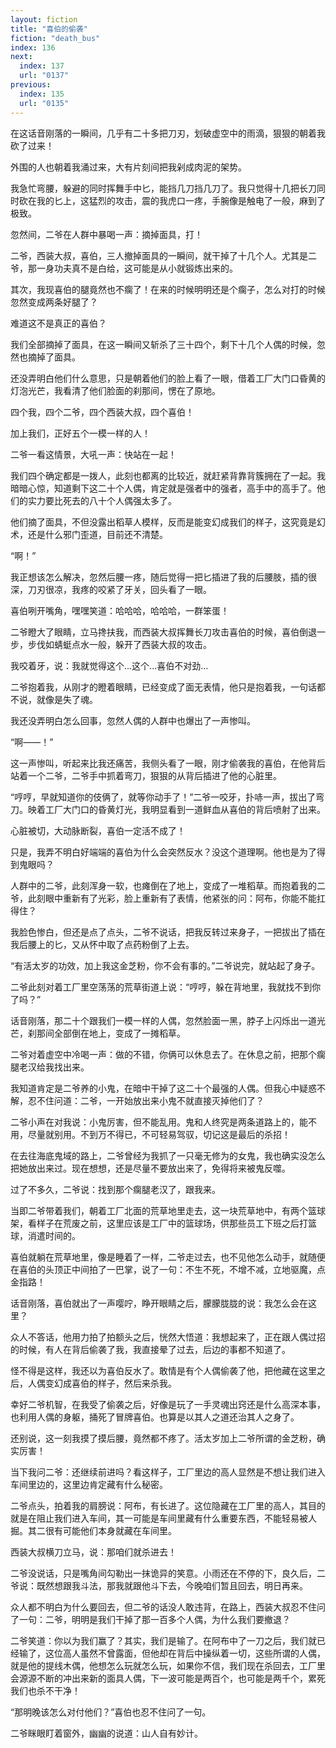 ```yaml
---
layout: fiction
title: "喜伯的偷袭"
fiction: "death_bus"
index: 136
next:
  index: 137
  url: "0137"
previous:
  index: 135
  url: "0135"
---
```

在这话音刚落的一瞬间，几乎有二十多把刀刃，划破虚空中的雨滴，狠狠的朝着我砍了过来！

外围的人也朝着我涌过来，大有片刻间把我剁成肉泥的架势。

我急忙弯腰，躲避的同时挥舞手中匕，能挡几刀挡几刀了。我只觉得十几把长刀同时砍在我的匕上，这猛烈的攻击，震的我虎口一疼，手腕像是触电了一般，麻到了极致。

忽然间，二爷在人群中暴喝一声：摘掉面具，打！

二爷，西装大叔，喜伯，三人撤掉面具的一瞬间，就干掉了十几个人。尤其是二爷，那一身功夫真不是白给，这可能是从小就锻炼出来的。

其次，我现喜伯的腿竟然也不瘸了！在来的时候明明还是个瘸子，怎么对打的时候忽然变成两条好腿了？

难道这不是真正的喜伯？

我们全部摘掉了面具，在这一瞬间又斩杀了三十四个，剩下十几个人偶的时候，忽然也摘掉了面具。

还没弄明白他们什么意思，只是朝着他们的脸上看了一眼，借着工厂大门口昏黄的灯泡光芒，我看清了他们脸面的刹那间，愣在了原地。

四个我，四个二爷，四个西装大叔，四个喜伯！

加上我们，正好五个一模一样的人！

二爷一看这情景，大吼一声：快站在一起！

我们四个确定都是一拨人，此刻也都离的比较近，就赶紧背靠背簇拥在了一起。我暗暗心惊，知道剩下这二十个人偶，肯定就是强者中的强者，高手中的高手了。他们的实力要比死去的八十个人偶强太多了。

他们摘了面具，不但没露出稻草人模样，反而是能变幻成我们的样子，这究竟是幻术，还是什么邪门歪道，目前还不清楚。

“啊！”

我正想该怎么解决，忽然后腰一疼，随后觉得一把匕插进了我的后腰肢，插的很深，刀刃很凉，我疼的咬紧了牙关，回头看了一眼。

喜伯咧开嘴角，嘿嘿笑道：哈哈哈，哈哈哈，一群笨蛋！

二爷瞪大了眼睛，立马搀扶我，而西装大叔挥舞长刀攻击喜伯的时候，喜伯倒退一步，步伐如蜻蜓点水一般，躲开了西装大叔的攻击。

我咬着牙，说：我就觉得这个...这个...喜伯不对劲...

二爷抱着我，从刚才的瞪着眼睛，已经变成了面无表情，他只是抱着我，一句话都不说，就像是失了魂。

我还没弄明白怎么回事，忽然人偶的人群中也爆出了一声惨叫。

“啊――！”

这一声惨叫，听起来比我还痛苦，我侧头看了一眼，刚才偷袭我的喜伯，在他背后站着一个二爷，二爷手中抓着弯刀，狠狠的从背后插进了他的心脏里。

“哼哼，早就知道你的伎俩了，就等你动手了！”二爷一咬牙，扑哧一声，拔出了弯刀。映着工厂大门口的昏黄灯光，我明显看到一道鲜血从喜伯的背后喷射了出来。

心脏被切，大动脉断裂，喜伯一定活不成了！

只是，我弄不明白好端端的喜伯为什么会突然反水？没这个道理啊。他也是为了得到鬼眼吗？

人群中的二爷，此刻浑身一软，也瘫倒在了地上，变成了一堆稻草。而抱着我的二爷，此刻眼中重新有了光彩，脸上重新有了表情，他紧张的问：阿布，你能不能扛得住？

我脸色惨白，但还是点了点头，二爷不说话，把我反转过来身子，一把拔出了插在我后腰上的匕，又从怀中取了点药粉倒了上去。

“有活太岁的功效，加上我这金芝粉，你不会有事的。”二爷说完，就站起了身子。

二爷此刻对着工厂里空荡荡的荒草街道上说：“哼哼，躲在背地里，我就找不到你了吗？”

话音刚落，那二十个跟我们一模一样的人偶，忽然脸面一黑，脖子上闪烁出一道光芒，刹那间全部倒在地上，变成了一摊稻草。

二爷对着虚空中冷喝一声：做的不错，你俩可以休息去了。在休息之前，把那个瘸腿老汉给我找出来。

我知道肯定是二爷养的小鬼，在暗中干掉了这二十个最强的人偶。但我心中疑惑不解，忍不住问道：二爷，一开始放出来小鬼不就直接灭掉他们了？

二爷小声在对我说：小鬼厉害，但不能乱用。鬼和人终究是两条道路上的，能不用，尽量就别用。不到万不得已，不可轻易驾驭，切记这是最后的杀招！

在去往海底鬼域的路上，二爷曾经为我抓了一只毫无修为的女鬼，我也确实没怎么把她放出来过。现在想想，还是尽量不要放出来了，免得将来被鬼反噬。

过了不多久，二爷说：找到那个瘸腿老汉了，跟我来。

当即二爷带着我们，朝着工厂北面的荒草地里走去，这一块荒草地中，有两个篮球架，看样子在荒废之前，这里应该是工厂中的篮球场，供那些员工下班之后打篮球，消遣时间的。

喜伯就躺在荒草地里，像是睡着了一样，二爷走过去，也不见他怎么动手，就随便在喜伯的头顶正中间拍了一巴掌，说了一句：不生不死，不增不减，立地驱魔，点金指路！

话音刚落，喜伯就出了一声嘤咛，睁开眼睛之后，朦朦胧胧的说：我怎么会在这里？

众人不答话，他用力拍了拍额头之后，恍然大悟道：我想起来了，正在跟人偶过招的时候，有人在背后偷袭了我，我直接晕了过去，后边的事都不知道了。

怪不得是这样，我还以为喜伯反水了。敢情是有个人偶偷袭了他，把他藏在这里之后，人偶变幻成喜伯的样子，然后来杀我。

幸好二爷机智，在我受了偷袭之后，好像是玩了一手灵魂出窍还是什么高深本事，也利用人偶的身躯，捅死了冒牌喜伯。也算是以其人之道还治其人之身了。

还别说，这一刻我摸了摸后腰，竟然都不疼了。活太岁加上二爷所谓的金芝粉，确实厉害！

当下我问二爷：还继续前进吗？看这样子，工厂里边的高人显然是不想让我们进入车间里边的，这里边肯定藏有什么秘密。

二爷点头，拍着我的肩膀说：阿布，有长进了。这位隐藏在工厂里的高人，其目的就是在阻止我们进入车间，其一可能是车间里藏有什么重要东西，不能轻易被人掘。其二很有可能他们本身就藏在车间里。

西装大叔横刀立马，说：那咱们就杀进去！

二爷没说话，只是嘴角间勾勒出一抹诡异的笑意。小雨还在不停的下，良久后，二爷说：既然想跟我斗法，那我就跟他斗下去，今晚咱们暂且回去，明日再来。

众人都不明白为什么要回去，但二爷的话没人敢违背，在路上，西装大叔忍不住问了一句：二爷，明明是我们干掉了那一百多个人偶，为什么我们要撤退？

二爷笑道：你以为我们赢了？其实，我们是输了。在阿布中了一刀之后，我们就已经输了，这位高人虽然不曾露面，但他却在背后中操纵着一切，这些所谓的人偶，就是他的提线木偶，他想怎么玩就怎么玩，如果你不信，我们现在杀回去，工厂里会源源不断的冲出来新的面具人偶，下一波可能是两百个，也可能是两千个，累死我们也杀不干净！

“那明晚该怎么对付他们？”喜伯也忍不住问了一句。

二爷眯眼盯着窗外，幽幽的说道：山人自有妙计。